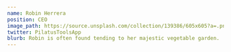 ```yaml
---
name: Robin Herrera
position: CEO
image_path: https://source.unsplash.com/collection/139386/605x605?a=.png
twitter: PilatusToolsApp
blurb: Robin is often found tending to her majestic vegetable garden.
---
```

